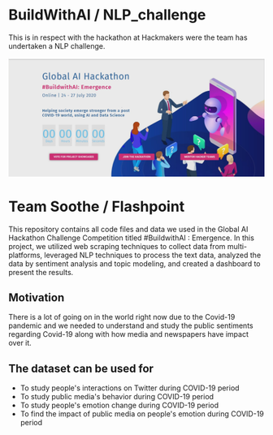 # BuildWithAI / NLP_challenge
This is in respect with the hackathon at Hackmakers were the team has undertaken a NLP challenge.

![](Images/image.jpg)

# Team Soothe / Flashpoint
This repository contains all code files and data we used in the Global AI Hackathon Challenge Competition titled #BuildwithAI : Emergence. In this project, we utilized web scraping techniques to collect data from multi-platforms, leveraged NLP techniques to process the text data, analyzed the data by sentiment analysis and topic modeling, and created a dashboard to present the results. 

## Motivation
There is a lot of going on in the world right now due to the Covid-19 pandemic and we needed to understand and study the public sentiments regarding Covid-19 along with how media and newspapers have impact over it.

## The dataset can be used for 
- To study people's interactions on Twitter during COVID-19 period
- To study public media's behavior during COVID-19 period
- To study people's emotion change during COVID-19 period
- To find the impact of public media on people's emotion during COVID-19 period

